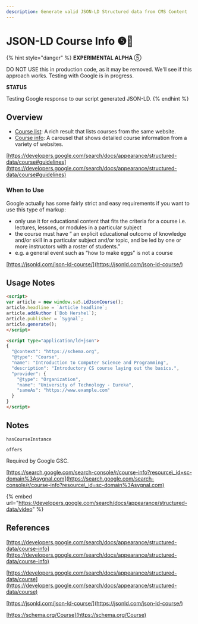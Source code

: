 ```yaml
---
description: Generate valid JSON-LD Structured data from CMS Content
---
```


# JSON-LD Course Info ❺🧪

{% hint style="danger" %}
**EXPERIMENTAL ALPHA** ⑤

DO NOT USE this in production code, as it may be removed. We'll see if this approach works. Testing with Google is in progress.&#x20;

**STATUS**

Testing Google response to our script generated JSON-LD.&#x20;
{% endhint %}

## &#x20;<a href="#display-captions-in-webflows-lightboxes" id="display-captions-in-webflows-lightboxes"></a>

## Overview <a href="#display-captions-in-webflows-lightboxes" id="display-captions-in-webflows-lightboxes"></a>

* [Course list](https://developers.google.com/search/docs/appearance/structured-data/course#guidelines): A rich result that lists courses from the same website.
* [Course info](https://developers.google.com/search/docs/appearance/structured-data/course-info): A carousel that shows detailed course information from a variety of websites.

[https://developers.google.com/search/docs/appearance/structured-data/course#guidelines](https://developers.google.com/search/docs/appearance/structured-data/course#guidelines)

### When to Use

Google actually has some fairly strict and easy requirements if you want to use this type of markup:

* only use it for educational content that fits the criteria for a course i.e. lectures, lessons, or modules in a particular subject
* the course must have ” an explicit educational outcome of knowledge and/or skill in a particular subject and/or topic, and be led by one or more instructors with a roster of students.”
* e.g. a general event such as “how to make eggs” is not a course

[https://jsonld.com/json-ld-course/](https://jsonld.com/json-ld-course/)

## Usage Notes



```html
<script>
var article = new window.sa5.LdJsonCourse();
article.headline = `Article headline`;
article.addAuthor (`Bob Hershel`);
article.publisher = `Sygnal`;
article.generate();
</script>
```



```html
<script type="application/ld+json">
{
  "@context": "https://schema.org",
  "@type": "Course",
  "name": "Introduction to Computer Science and Programming",
  "description": "Introductory CS course laying out the basics.",
  "provider": {
    "@type": "Organization",
    "name": "University of Technology - Eureka",
    "sameAs": "https://www.example.com"
  }
}
</script>
```

## Notes&#x20;

`hasCourseInstance`

`offers`

Required by Google GSC.&#x20;

[https://search.google.com/search-console/r/course-info?resource\_id=sc-domain%3Asygnal.com](https://search.google.com/search-console/r/course-info?resource\_id=sc-domain%3Asygnal.com)

{% embed url="https://developers.google.com/search/docs/appearance/structured-data/video" %}

## References

[https://developers.google.com/search/docs/appearance/structured-data/course-info](https://developers.google.com/search/docs/appearance/structured-data/course-info)

[https://developers.google.com/search/docs/appearance/structured-data/course](https://developers.google.com/search/docs/appearance/structured-data/course)

[https://jsonld.com/json-ld-course/](https://jsonld.com/json-ld-course/)

[https://schema.org/Course](https://schema.org/Course)
